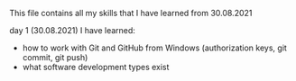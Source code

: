 This file contains all my skills that I have learned from 30.08.2021

day 1 (30.08.2021)
I have learned:
- how to work with Git and GitHub from Windows (authorization keys, git commit, git push)
- what software development types exist

